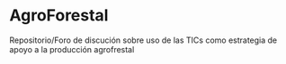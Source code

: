 # AgroForestal
Repositorio/Foro de discución sobre uso de las TICs como estrategia de apoyo a la producción agrofrestal

